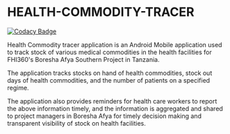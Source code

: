 # HEALTH-COMMODITY-TRACER
[![Codacy Badge](https://api.codacy.com/project/badge/Grade/ec48806f67df4915a5410d4cba81ea51)](https://www.codacy.com/manual/Softmed/HEALTH-COMMODITY-TRACER?utm_source=github.com&amp;utm_medium=referral&amp;utm_content=SoftmedTanzania/HEALTH-COMMODITY-TRACER&amp;utm_campaign=Badge_Grade)

Health Commodity tracer application is an Android Mobile application used to track stock of various medical commodities in the health facilities for FHI360's Boresha Afya Southern Project in Tanzania.

The application tracks stocks on hand of health commodities, stock out days of health commodities, and the number of patients on a specified regime.

The application also provides reminders for health care workers to report the above information timely, and the information is aggregated and shared to project managers in Boresha Afya for timely decision making and transparent visibility of stock on health facilities.
